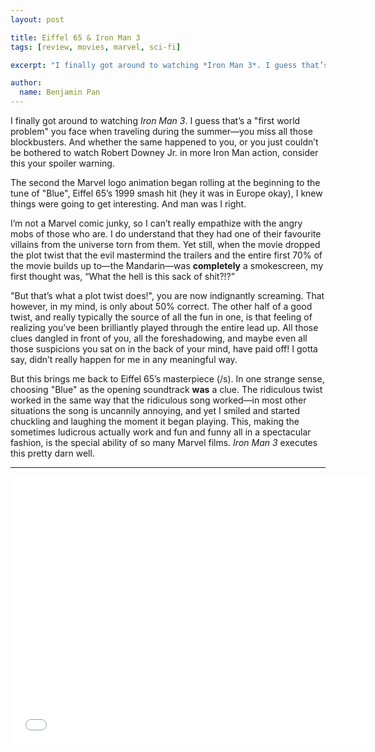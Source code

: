 ```yaml
---
layout: post

title: Eiffel 65 & Iron Man 3
tags: [review, movies, marvel, sci-fi]

excerpt: "I finally got around to watching *Iron Man 3*. I guess that’s a "first world problem" you face when traveling during the summer—you miss all those blockbusters."

author:
  name: Benjamin Pan
---
```


I finally got around to watching *Iron Man 3*. I guess that’s a "first world problem" you face when traveling during the summer—you miss all those blockbusters. And whether the same happened to you, or you just couldn’t be bothered to watch Robert Downey Jr. in more Iron Man action, consider this your spoiler warning.

The second the Marvel logo animation began rolling at the beginning to the tune of "Blue", Eiffel 65’s 1999 smash hit (hey it was in Europe okay), I knew things were going to get interesting. And man was I right.

I’m not a Marvel comic junky, so I can’t really empathize with the angry mobs of those who are. I do understand that they had one of their favourite villains from the universe torn from them. Yet still, when the movie dropped the plot twist that the evil mastermind the trailers and the entire first 70% of the movie builds up to—the Mandarin—was **completely** a smokescreen, my first thought was, “What the hell is this sack of shit?!?”

"But that’s what a plot twist does!", you are now indignantly screaming. That however, in my mind, is only about 50% correct. The other half of a good twist, and really typically the source of all the fun in one, is that feeling of realizing you’ve been brilliantly played through the entire lead up. All those clues dangled in front of you, all the foreshadowing, and maybe even all those suspicions you sat on in the back of your mind, have paid off! I gotta say, didn’t really happen for me in any meaningful way.

But this brings me back to Eiffel 65’s masterpiece (/s). In one strange sense, choosing "Blue" as the opening soundtrack **was** a clue. The ridiculous twist worked in the same way that the ridiculous song worked—in most other situations the song is uncannily annoying, and yet I smiled and started chuckling and laughing the moment it began playing. This, making the sometimes ludicrous actually work and fun and funny all in a spectacular fashion, is the special ability of so many Marvel films. *Iron Man 3* executes this pretty darn well.

---

<iframe width="570" height="428" src="//www.youtube.com/embed/68ugkg9RePc?rel=0" frameborder="0" allowfullscreen></iframe>